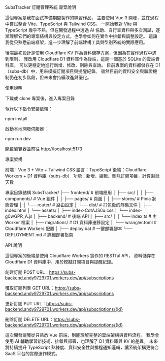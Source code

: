 ﻿SubsTracker 訂閱管理系統
專案說明

這個專案是我在面試準備期間製作的練習作品。
主要使用 Vue 3 開發，並在過程中嘗試整合 Vite、TypeScript 與 Tailwind CSS。
一開始我對 Vite 與 TypeScript 幾乎不熟，但在開發過程中透過 AI 協助、自行查資料與多次測試，逐漸理解它們的專案結構與設定方式，也學會如何在實作中排錯與調整設定。
這讓我從只熟悉前端框架，進一步理解了前端建構工具與型別系統的實際應用。

後端最初設計是使用 Cloudflare KV 作為資料儲存方案，但因為在實作過程中遇到限制，
我改用 Cloudflare D1 資料庫作為後端，這是一個基於 SQLite 的雲端資料庫，
可以更穩定地進行新增、修改、刪除與查詢。
目前專案的資料都儲存在 D1（subs-db）中，用來模擬訂閱項目與提醒紀錄。
雖然目前的資料安全與驗證機制仍在初步階段，但未來會持續改進與優化。

使用說明

下載或 clone 專案後，進入專案目錄

執行以下指令安裝依賴：

npm install


啟動本地開發伺服器：

npm run dev


開啟瀏覽器並前往
http://localhost:5173

專案架構

前端：Vue 3 + Vite + Tailwind CSS
語言：TypeScript
後端：Cloudflare Workers + D1 資料庫（subs-db）
功能：新增、編輯、刪除訂閱項目，計算剩餘天數

專案目錄結構
SubsTracker/
├── frontend/           # 前端應用
│   ├── src/
│   │   ├── components/     # Vue 組件
│   │   ├── pages/          # 頁面
│   │   ├── stores/         # Pinia 狀態管理
│   │   └── router/         # 路由設定
│   └── dist/               # 打包後的靜態文件
│       ├── index.html
│       └── assets/
│           ├── index-CotAJS0u.css
│           └── index-g0wGPR_A.js
│
├── backend/            # 後端 API
│   ├── src/
│   │   └── index.ts         # 主 Worker 檔案
│   ├── migrations/          # D1 資料庫遷移設定
│   └── wrangler.toml        # Cloudflare Workers 配置
│
├── deploy.bat           # 一鍵部署腳本
└── DEPLOYMENT.md        # 詳細部署指南

API 說明

這個專案的後端是使用 Cloudflare Workers 實作的 RESTful API，
資料儲存在 Cloudflare D1 資料庫中，用於模擬訂閱項目與提醒紀錄。

創建訂閱
POST
URL：https://subs-backend.andy9729701.workers.dev/api/subscriptions

獲取訂閱列表
GET
URL：https://subs-backend.andy9729701.workers.dev/api/subscriptions

更新訂閱
PUT
URL：https://subs-backend.andy9729701.workers.dev/api/subscriptions/{id}

刪除訂閱
DELETE
URL：https://subs-backend.andy9729701.workers.dev/api/subscriptions/{id}

這次開發讓我從只熟悉 Vue 前端，到能理解完整的雲端架構與資料流程。
我學會使用 AI 輔助學習新技術、排錯與部署，也理解了 D1 資料庫與 KV 的差異。
未來將持續提升 TypeScript 熟練度、資料安全性與排程通知邏輯，讓系統架構更符合 SaaS 平台的實際運作模式。